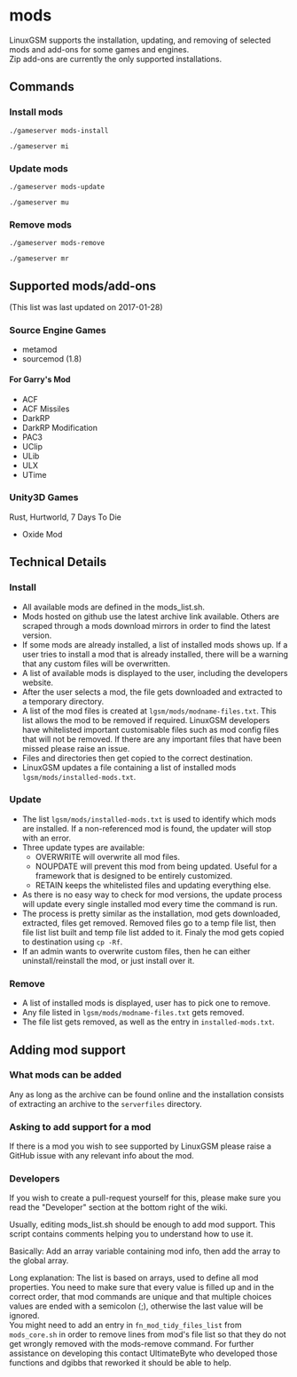# mods

LinuxGSM supports the installation, updating, and removing of selected mods and add-ons for some games and engines.  
Zip add-ons are currently the only supported installations.

## Commands

### Install mods

`./gameserver mods-install`

`./gameserver mi`

### Update mods

`./gameserver mods-update`

`./gameserver mu`

### Remove mods

`./gameserver mods-remove`

`./gameserver mr`

## Supported mods/add-ons

\(This list was last updated on 2017-01-28\)

### Source Engine Games

* metamod
* sourcemod \(1.8\)

#### For Garry's Mod

* ACF
* ACF Missiles
* DarkRP
* DarkRP Modification
* PAC3
* UClip
* ULib
* ULX
* UTime

### Unity3D Games

Rust, Hurtworld, 7 Days To Die

* Oxide Mod

## Technical Details

### Install

* All available mods are defined in the mods\_list.sh.  
* Mods hosted on github use the latest archive link available. Others are scraped through a mods download mirrors in order to find the latest version.  
* If some mods are already installed, a list of installed mods shows up. If a user tries to install a mod that is already installed, there will be a warning that any custom files will be overwritten.  
* A list of available mods is displayed to the user, including the developers website.  
* After the user selects a mod, the file gets downloaded and extracted to a temporary directory.  
* A list of the mod files is created at `lgsm/mods/modname-files.txt`. This list allows the mod to be removed if required. LinuxGSM developers have whitelisted important customisable files such as mod config files that will not be removed. If there are any important files that have been missed please raise an issue.
* Files and directories then get copied to the correct destination.
* LinuxGSM updates a file containing a list of installed mods `lgsm/mods/installed-mods.txt`.

### Update

* The list `lgsm/mods/installed-mods.txt` is used to identify which mods are installed. If a non-referenced mod is found, the updater will stop with an error.
* Three update types are available:
  * OVERWRITE will overwrite all mod files.
  * NOUPDATE will prevent this mod from being updated. Useful for a framework that is designed to be entirely customized.
  * RETAIN keeps the whitelisted files and updating everything else.
* As there is no easy way to check for mod versions, the update process will update every single installed mod every time the command is run.
* The process is pretty similar as the installation, mod gets downloaded, extracted, files get removed. Removed files go to a temp file list, then file list list built and temp file list added to it. Finaly the mod gets copied to destination using `cp -Rf`.
* If an admin wants to overwrite custom files, then he can either uninstall/reinstall the mod, or just install over it.

### Remove

* A list of installed mods is displayed, user has to pick one to remove.
* Any file listed in `lgsm/mods/modname-files.txt` gets removed.
* The file list gets removed, as well as the entry in `installed-mods.txt`.

## Adding mod support

### What mods can be added

Any as long as the archive can be found online and the installation consists of extracting an archive to the `serverfiles` directory.

### Asking to add support for a mod

If there is a mod you wish to see supported by LinuxGSM please raise a GitHub issue with any relevant info about the mod.

### Developers

If you wish to create a pull-request yourself for this, please make sure you read the "Developer" section at the bottom right of the wiki.

Usually, editing mods\_list.sh should be enough to add mod support. This script contains comments helping you to understand how to use it.

Basically: Add an array variable containing mod info, then add the array to the global array.

Long explanation: The list is based on arrays, used to define all mod properties. You need to make sure that every value is filled up and in the correct order, that mod commands are unique and that multiple choices values are ended with a semicolon \(;\), otherwise the last value will be ignored.  
You might need to add an entry in `fn_mod_tidy_files_list` from `mods_core.sh` in order to remove lines from mod's file list so that they do not get wrongly removed with the mods-remove command. For further assistance on developing this contact UltimateByte who developed those functions and dgibbs that reworked it should be able to help.
